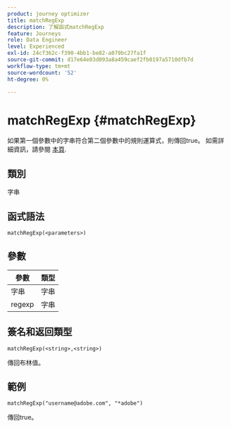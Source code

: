 ```yaml
---
product: journey optimizer
title: matchRegExp
description: 了解函式matchRegExp
feature: Journeys
role: Data Engineer
level: Experienced
exl-id: 24cf362c-f390-4bb1-be82-a079bc27fa1f
source-git-commit: d17e64e03d093a8a459caef2fb0197a5710dfb7d
workflow-type: tm+mt
source-wordcount: '52'
ht-degree: 0%

---
```


# matchRegExp {#matchRegExp}

如果第一個參數中的字串符合第二個參數中的規則運算式，則傳回true。 如需詳細資訊，請參閱 [本頁](https://docs.oracle.com/javase/7/docs/api/java/util/regex/Pattern.html).

## 類別

字串

## 函式語法

`matchRegExp(<parameters>)`

## 參數

| 參數 | 類型 |
|--- |--- |
| 字串 | 字串 |
| regexp | 字串 |

## 簽名和返回類型

`matchRegExp(<string>,<string>)`

傳回布林值。

## 範例

`matchRegExp("username@adobe.com", "*adobe")`

傳回true。
